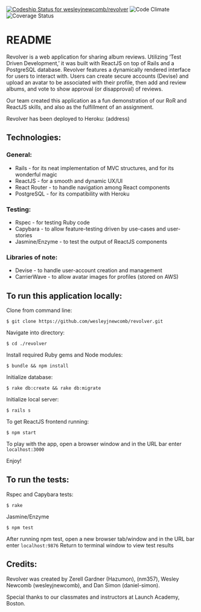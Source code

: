 [ ![Codeship Status for wesleyjnewcomb/revolver](https://app.codeship.com/projects/98990e50-4d42-0135-671f-7ac7c1b513e1/status?branch=master)](https://app.codeship.com/projects/233141)
![Code Climate](https://codeclimate.com/github/wesleyjnewcomb/revolver.png)
![Coverage Status](https://coveralls.io/repos/wesleyjnewcomb/revolver/badge.png)

# README

Revolver is a web application for sharing album reviews. Utilizing ‘Test Driven Development,’ it was built with ReactJS on top of Rails and a PostgreSQL database. Revolver features a dynamically rendered interface for users to interact with. Users can create secure accounts (Devise) and upload an avatar to be associated with their profile, then add and review albums, and vote to show approval (or disapproval) of reviews.

Our team created this application as a fun demonstration of our RoR and ReactJS skills, and also as the fulfillment of an assignment.

Revolver has been deployed to Heroku: (address)

## Technologies:

### General:
* Rails - for its neat implementation of MVC structures, and for its wonderful magic
* ReactJS - for a smooth and dynamic UX/UI
* React Router - to handle navigation among React components
* PostgreSQL - for its compatibility with Heroku

### Testing:
* Rspec - for testing Ruby code
* Capybara - to allow feature-testing driven by use-cases and user-stories
* Jasmine/Enzyme - to test the output of ReactJS components

### Libraries of note:
* Devise - to handle user-account creation and management
* CarrierWave - to allow avatar images for profiles (stored on AWS)

## To run this application locally:

Clone from command line:
```
$ git clone https://github.com/wesleyjnewcomb/revolver.git
```
Navigate into directory:
```
$ cd ./revolver
```
Install required Ruby gems and Node modules:
```
$ bundle && npm install
```
Initialize database:
```
$ rake db:create && rake db:migrate
```
Initialize local server:
```
$ rails s
```
To get ReactJS frontend running:
```
$ npm start
```
To play with the app, open a browser window and in the URL bar enter
`localhost:3000 `

Enjoy!

## To run the tests:

Rspec and Capybara tests:
```
$ rake
```
Jasmine/Enzyme
```
$ npm test
```

After running npm test, open a new browser tab/window and in the URL bar enter
`localhost:9876`
Return to terminal window to view test results


## Credits:

Revolver was created by Zerell Gardner (Hazumon), (nm357), Wesley Newcomb (wesleyjnewcomb), and Dan Simon (daniel-simon).

Special thanks to our classmates and instructors at Launch Academy, Boston.
